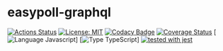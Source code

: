 # easypoll-graphql

[![Actions Status](https://github.com/antonio-junior/easypoll-graphql/workflows/build/badge.svg)](https://github.com/antonio-junior/easypoll-graphql/actions)
[![License: MIT](https://img.shields.io/github/license/antonio-junior/easypoll-graphql)](https://opensource.org/licenses/MIT)
[![Codacy Badge](https://api.codacy.com/project/badge/Grade/67586e978b08441eb4900d1c96e6b853)](https://app.codacy.com/manual/antonio-junior/easypoll-graphql?utm_source=github.com&utm_medium=referral&utm_content=antonio-junior/easypoll-graphql&utm_campaign=Badge_Grade_Dashboard)
[![Coverage Status](https://coveralls.io/repos/github/antonio-junior/easypoll-graphql/badge.svg?branch=master)](https://coveralls.io/github/antonio-junior/easypoll-graphql?branch=master)
[![Language Javascript](https://img.shields.io/github/languages/top/antonio-junior/easypoll-graphql)]
[![Type TypeScript](https://img.shields.io/npm/types/typescript)]
[![tested with jest](https://img.shields.io/badge/tested_with-jest-99424f.svg)](https://github.com/facebook/jest)